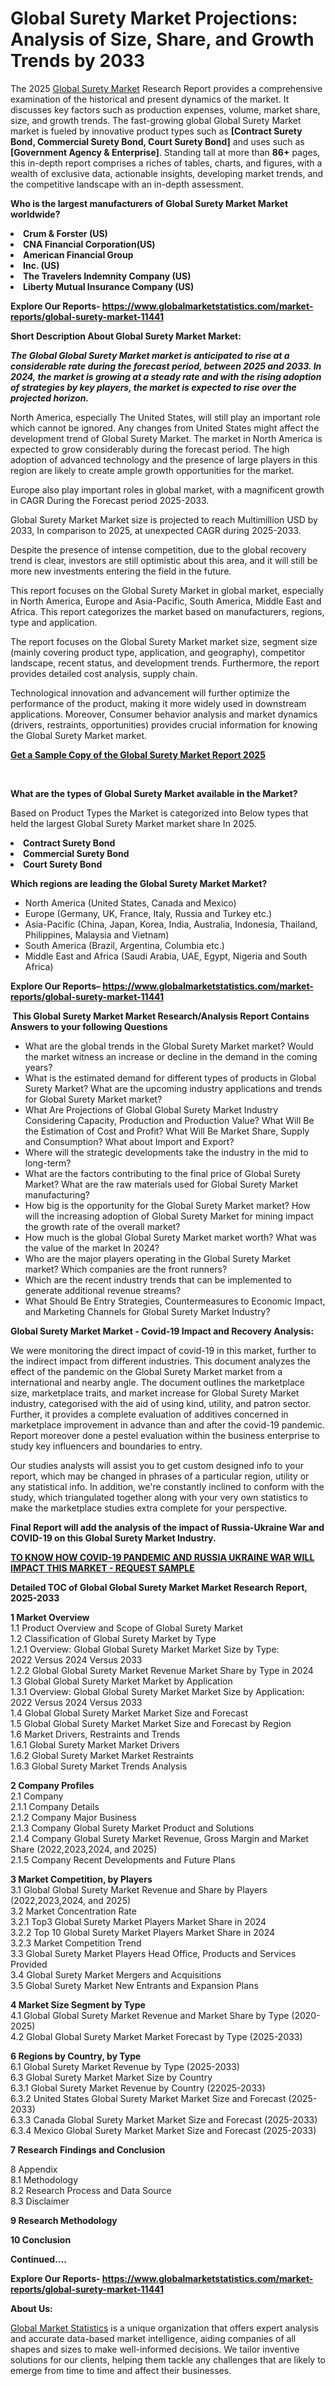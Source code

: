 <H1>Global Surety Market Projections: Analysis of Size, Share, and Growth Trends by 2033</H1><p>The 2025 <a href="https://www.globalmarketstatistics.com/market-reports/global-surety-market-11441">Global Surety Market</a> Research Report provides a comprehensive examination of the historical and present dynamics of the market. It discusses key factors such as production expenses, volume, market share, size, and growth trends. The fast-growing global Global Surety Market market is fueled by innovative product types such as <strong>[Contract Surety Bond, Commercial Surety Bond, Court Surety Bond]</strong> and uses such as <strong>[Government Agency & Enterprise]</strong>. Standing tall at more than <strong>86+</strong> pages, this in-depth report comprises a riches of tables, charts, and figures, with a wealth of exclusive data, actionable insights, developing market trends, and the competitive landscape with an in-depth assessment.</p><p><strong>Who is the largest manufacturers of Global Surety Market Market worldwide?</strong></p><p><strong><li>Crum & Forster (US)<li>CNA Financial Corporation(US)<li>American Financial Group<li>Inc. (US)<li>The Travelers Indemnity Company (US)<li>Liberty Mutual Insurance Company (US)</strong></p><p><strong>Explore Our Reports-&nbsp;<a href="https://wordhtml.com/">https://www.globalmarketstatistics.com/market-reports/global-surety-market-11441</a></strong></p><p><strong>Short Description About Global Surety Market Market:</strong></p><p><strong><em>The Global Global Surety Market market is anticipated to rise at a considerable rate during the forecast period, between 2025 and 2033. In 2024, the market is growing at a steady rate and with the rising adoption of strategies by key players, the market is expected to rise over the projected horizon.</em></strong></p><p>North America, especially The United States, will still play an important role which cannot be ignored. Any changes from United States might affect the development trend of Global Surety Market. The market in North America is expected to grow considerably during the forecast period. The high adoption of advanced technology and the presence of large players in this region are likely to create ample growth opportunities for the market.</p><p>Europe also play important roles in global market, with a magnificent growth in CAGR During the Forecast period 2025-2033.</p><p>Global Surety Market Market size is projected to reach Multimillion USD by 2033, In comparison to 2025, at unexpected CAGR during 2025-2033.</p><p>Despite the presence of intense competition, due to the global recovery trend is clear, investors are still optimistic about this area, and it will still be more new investments entering the field in the future.</p><p>This report focuses on the Global Surety Market in global market, especially in North America, Europe and Asia-Pacific, South America, Middle East and Africa. This report categorizes the market based on manufacturers, regions, type and application.</p><p>The report focuses on the Global Surety Market market size, segment size (mainly covering product type, application, and geography), competitor landscape, recent status, and development trends. Furthermore, the report provides detailed cost analysis, supply chain.</p><p>Technological innovation and advancement will further optimize the performance of the product, making it more widely used in downstream applications. Moreover, Consumer behavior analysis and market dynamics (drivers, restraints, opportunities) provides crucial information for knowing the Global Surety Market market.</p><p><strong><a href="https://www.globalmarketstatistics.com/market-reports/global-surety-market-11441">Get a Sample Copy of the Global Surety Market Report 2025</a></strong></p><p>&nbsp;</p><p><strong>What are the types of Global Surety Market available in the Market?</strong></p><p>Based on Product Types the Market is categorized into Below types that held the largest Global Surety Market market share In 2025.</p><p><strong><li>Contract Surety Bond<li>Commercial Surety Bond<li>Court Surety Bond</strong></p><p><strong>Which regions are leading the Global Surety Market Market?</strong></p><ul><li>North America (United States, Canada and Mexico)</li><li>Europe (Germany, UK, France, Italy, Russia and Turkey etc.)</li><li>Asia-Pacific (China, Japan, Korea, India, Australia, Indonesia, Thailand, Philippines, Malaysia and Vietnam)</li><li>South America (Brazil, Argentina, Columbia etc.)</li><li>Middle East and Africa (Saudi Arabia, UAE, Egypt, Nigeria and South Africa)</li></ul><p><strong>Explore Our Reports&ndash;&nbsp;<a href="https://www.globalmarketstatistics.com/market-reports/global-surety-market-11441">https://www.globalmarketstatistics.com/market-reports/global-surety-market-11441</a></strong></p><p><strong>&nbsp;This Global Surety Market Market Research/Analysis Report Contains Answers to your following Questions</strong></p><ul><li>What are the global trends in the Global Surety Market market? Would the market witness an increase or decline in the demand in the coming years?</li><li>What is the estimated demand for different types of products in Global Surety Market? What are the upcoming industry applications and trends for Global Surety Market market?</li><li>What Are Projections of Global Global Surety Market Industry Considering Capacity, Production and Production Value? What Will Be the Estimation of Cost and Profit? What Will Be Market Share, Supply and Consumption? What about Import and Export?</li><li>Where will the strategic developments take the industry in the mid to long-term?</li><li>What are the factors contributing to the final price of Global Surety Market? What are the raw materials used for Global Surety Market manufacturing?</li><li>How big is the opportunity for the Global Surety Market market? How will the increasing adoption of Global Surety Market for mining impact the growth rate of the overall market?</li><li>How much is the global Global Surety Market market worth? What was the value of the market In 2024?</li><li>Who are the major players operating in the Global Surety Market market? Which companies are the front runners?</li><li>Which are the recent industry trends that can be implemented to generate additional revenue streams?</li><li>What Should Be Entry Strategies, Countermeasures to Economic Impact, and Marketing Channels for Global Surety Market Industry?</li></ul><p><strong>Global Surety Market Market - Covid-19 Impact and Recovery Analysis:</strong></p><p>We were monitoring the direct impact of covid-19 in this market, further to the indirect impact from different industries. This document analyzes the effect of the pandemic on the Global Surety Market market from a international and nearby angle. The document outlines the marketplace size, marketplace traits, and market increase for Global Surety Market industry, categorised with the aid of using kind, utility, and patron sector. Further, it provides a complete evaluation of additives concerned in marketplace improvement in advance than and after the covid-19 pandemic. Report moreover done a pestel evaluation within the business enterprise to study key influencers and boundaries to entry.</p><p>Our studies analysts will assist you to get custom designed info to your report, which may be changed in phrases of a particular region, utility or any statistical info. In addition, we're constantly inclined to conform with the study, which triangulated together along with your very own statistics to make the marketplace studies extra complete for your perspective.</p><p><strong>Final Report will add the analysis of the impact of Russia-Ukraine War and COVID-19 on this Global Surety Market Industry.</strong></p><p><strong><a href="https://www.globalmarketstatistics.com/market-reports/global-surety-market-11441">TO KNOW HOW COVID-19 PANDEMIC AND RUSSIA UKRAINE WAR WILL IMPACT THIS MARKET - REQUEST SAMPLE</a></strong></p><p><strong>Detailed TOC of Global Global Surety Market Market Research Report, 2025-2033</strong></p><p><strong>1 Market Overview</strong><br /> 1.1 Product Overview and Scope of Global Surety Market<br /> 1.2 Classification of Global Surety Market by Type<br /> 1.2.1 Overview: Global Global Surety Market Market Size by Type: 2022&nbsp;Versus 2024 Versus 2033<br /> 1.2.2 Global Global Surety Market Revenue Market Share by Type in 2024<br /> 1.3 Global Global Surety Market Market by Application<br /> 1.3.1 Overview: Global Global Surety Market Market Size by Application: 2022&nbsp;Versus 2024 Versus 2033<br /> 1.4 Global Global Surety Market Market Size and Forecast<br /> 1.5 Global Global Surety Market Market Size and Forecast by Region<br /> 1.6 Market Drivers, Restraints and Trends<br /> 1.6.1 Global Surety Market Market Drivers<br /> 1.6.2 Global Surety Market Market Restraints<br /> 1.6.3 Global Surety Market Trends Analysis</p><p><strong>2 Company Profiles</strong><br /> 2.1 Company<br /> 2.1.1 Company Details<br /> 2.1.2 Company Major Business<br /> 2.1.3 Company Global Surety Market Product and Solutions<br /> 2.1.4 Company Global Surety Market Revenue, Gross Margin and Market Share (2022,2023,2024, and 2025)<br /> 2.1.5 Company Recent Developments and Future Plans</p><p><strong>3 Market Competition, by Players</strong><br /> 3.1 Global Global Surety Market Revenue and Share by Players (2022,2023,2024, and 2025)<br /> 3.2 Market Concentration Rate<br /> 3.2.1 Top3 Global Surety Market Players Market Share in 2024<br /> 3.2.2 Top 10 Global Surety Market Players Market Share in 2024<br /> 3.2.3 Market Competition Trend<br /> 3.3 Global Surety Market Players Head Office, Products and Services Provided<br /> 3.4 Global Surety Market Mergers and Acquisitions<br /> 3.5 Global Surety Market New Entrants and Expansion Plans</p><p><strong>4 Market Size Segment by Type</strong><br /> 4.1 Global Global Surety Market Revenue and Market Share by Type (2020-2025)<br /> 4.2 Global Global Surety Market Market Forecast by Type (2025-2033)</p><p><strong>6 Regions by Country, by Type</strong><br /> 6.1 Global Surety Market Revenue by Type (2025-2033)<br /> 6.3 Global Surety Market Market Size by Country<br /> 6.3.1 Global Surety Market Revenue by Country (22025-2033)<br /> 6.3.2 United States Global Surety Market Market Size and Forecast (2025-2033)<br /> 6.3.3 Canada Global Surety Market Market Size and Forecast (2025-2033)<br /> 6.3.4 Mexico Global Surety Market Market Size and Forecast (2025-2033)</p><p><strong>7 Research Findings and Conclusion</strong></p><p>8 Appendix<br /> 8.1 Methodology<br /> 8.2 Research Process and Data Source<br /> 8.3 Disclaimer</p><p><strong>9 Research Methodology</strong></p><p><strong>10 Conclusion</strong></p><p><strong>Continued&hellip;.</strong></p><p><strong>Explore Our Reports-&nbsp;<a href="Global Surety Market">https://www.globalmarketstatistics.com/market-reports/global-surety-market-11441</a></strong></p><p><strong>About Us:</strong></p><p><a href="https://www.globalmarketstatistics.com/">Global Market Statistics</a>&nbsp;is a unique organization that offers expert analysis and accurate data-based market intelligence, aiding companies of all shapes and sizes to make well-informed decisions. We tailor inventive solutions for our clients, helping them tackle any challenges that are likely to emerge from time to time and affect their businesses.</p><p>&nbsp;</p>
